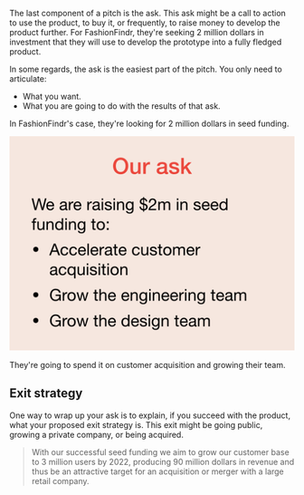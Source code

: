 The last component of a pitch is the ask. This ask might be a call to action to use the product, to buy it, or frequently, to raise money to develop the product further. For FashionFindr, they're seeking 2 million dollars in investment that they will use to develop the prototype into a fully fledged product.

In some regards, the ask is the easiest part of the pitch. You only need to articulate:

* What you want.
* What you are going to do with the results of that ask.

In FashionFindr's case, they're looking for 2 million dollars in seed funding.

![FashionFindr's ask](../media/pitch_proto.010.png)

They're going to spend it on customer acquisition and growing their team.

## Exit strategy

One way to wrap up your ask is to explain, if you succeed with the product, what your proposed exit strategy is. This exit might be going public, growing a private company, or being acquired.

> With our successful seed funding we aim to grow our customer base to 3 million users by 2022, producing 90 million dollars in revenue and thus be an attractive target for an acquisition or merger with a large retail company.
